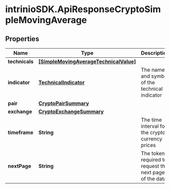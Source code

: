 # intrinioSDK.ApiResponseCryptoSimpleMovingAverage

## Properties
Name | Type | Description | Notes
------------ | ------------- | ------------- | -------------
**technicals** | [**[SimpleMovingAverageTechnicalValue]**](SimpleMovingAverageTechnicalValue.md) |  | [optional] 
**indicator** | [**TechnicalIndicator**](TechnicalIndicator.md) | The name and symbol of the technical indicator | [optional] 
**pair** | [**CryptoPairSummary**](CryptoPairSummary.md) |  | [optional] 
**exchange** | [**CryptoExchangeSummary**](CryptoExchangeSummary.md) |  | [optional] 
**timeframe** | **String** | The time interval for the crypto currency prices | [optional] 
**nextPage** | **String** | The token required to request the next page of the data | [optional] 


